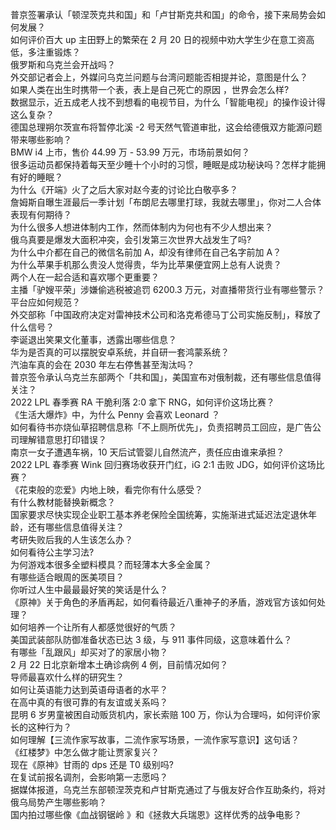 普京签署承认「顿涅茨克共和国」和「卢甘斯克共和国」的命令，接下来局势会如何发展？  
如何评价百大 up 主田野上的繁荣在 2 月 20 日的视频中劝大学生少在意工资高低，多注重锻炼？  
俄罗斯和乌克兰会开战吗？  
外交部记者会上，外媒问乌克兰问题与台湾问题能否相提并论，意图是什么？  
如果人类在出生时携带一个表，表上是自己死亡的原因 ，世界会怎么样?  
数据显示，近五成老人找不到想看的电视节目，为什么「智能电视」的操作设计得这么复杂？  
德国总理朔尔茨宣布将暂停北溪 -2 号天然气管道审批，这会给德俄双方能源问题带来哪些影响？  
BMW i4 上市，售价 44.99 万 - 53.99 万元，市场前景如何？  
很多运动员都保持着每天至少睡十个小时的习惯，睡眠是成功秘诀吗？怎样才能拥有好的睡眠？  
为什么《开端》火了之后大家对赵今麦的讨论比白敬亭多？  
詹姆斯自曝生涯最后一季计划「布朗尼去哪里打球，我就去哪里」，你对二人合体表现有何期待？  
为什么很多人想进体制内工作，然而体制内为何也有不少人想出来？  
俄乌真要是爆发大面积冲突，会引发第三次世界大战发生了吗?  
为什么中介都在自己的微信名前加 A，却没有律师在自己名字前加 A？  
为什么苹果手机那么贵没人觉得贵，华为比苹果便宜网上总有人说贵？  
两个人在一起合适和喜欢哪个更重要？  
主播「驴嫂平荣」涉嫌偷逃税被追罚 6200.3 万元，对直播带货行业有哪些警示？平台应如何规范？  
外交部称「中国政府决定对雷神技术公司和洛克希德马丁公司实施反制」，释放了什么信号？  
李诞退出笑果文化董事，透露出哪些信息？  
华为是否真的可以摆脱安卓系统，并自研一套鸿蒙系统？  
汽油车真的会在 2030 年左右停售甚至淘汰吗？  
普京签令承认乌克兰东部两个「共和国」，美国宣布对俄制裁，还有哪些信息值得关注？  
2022 LPL 春季赛 RA 干脆利落 2:0 拿下 RNG，如何评价这场比赛？  
《生活大爆炸》中，为什么 Penny 会喜欢 Leonard ？  
如何看待书亦烧仙草招聘信息称「不上厕所优先」，负责招聘员工回应，是广告公司理解错意思打印错误？  
南京一女子遭遇车祸，10 天后试管婴儿自然流产，责任应由谁来承担？  
2022 LPL 春季赛 Wink 回归赛场收获开门红，iG 2:1 击败 JDG，如何评价这场比赛？  
《花束般的恋爱》内地上映，看完你有什么感受？  
有什么教材能替换新概念？  
国家要求尽快实现企业职工基本养老保险全国统筹，实施渐进式延迟法定退休年龄，还有哪些信息值得关注？  
考研失败后我的人生该怎么办？  
如何看待公主学习法?  
为何游戏本很多全塑料模具？而轻薄本大多全金属？  
有哪些适合眼周的医美项目？  
你听过人生中最最最好笑的笑话是什么？  
《原神》关于角色的矛盾再起，如何看待最近八重神子的矛盾，游戏官方该如何处理？  
如何培养一个让所有人都感觉很好的气质？  
美国武装部队防御准备状态已达 3 级，与 911 事件同级，这意味着什么？  
​有哪些「乱跟风」却买对了的家居小物？  
2 月 22 日北京新增本土确诊病例 4 例，目前情况如何？  
导师最喜欢什么样的研究生？  
如何让英语能力达到英语母语者的水平？  
在高中真的有很可靠的有友谊或关系吗？  
昆明 6 岁男童被困自动贩货机内，家长索赔 100 万，你认为合理吗，如何评价家长的这种行为？  
如何理解【三流作家写故事，二流作家写场景，一流作家写意识】这句话？  
《红楼梦》中怎么做才能让贾家复兴？  
现在《原神》甘雨的 dps 还是 T0 级别吗?  
在复试前报名调剂，会影响第一志愿吗？  
据媒体报道，乌克兰东部顿涅茨克和卢甘斯克通过了与俄友好合作互助条约，将对俄乌局势产生哪些影响？  
国内拍过哪些像《血战钢锯岭 》和《拯救大兵瑞恩》这样优秀的战争电影？  
